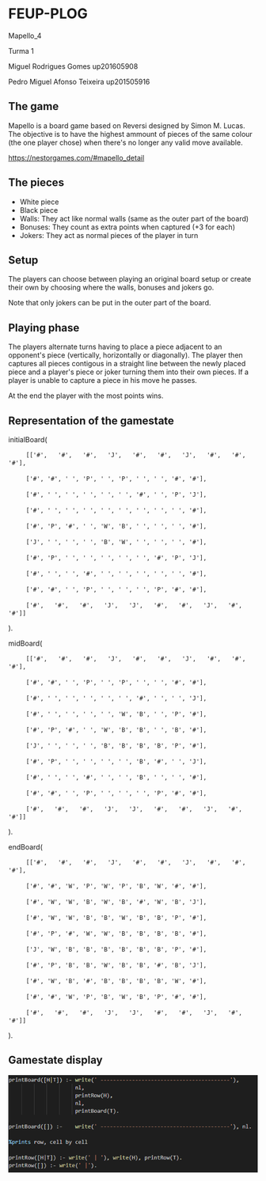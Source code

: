 # FEUP-PLOG

Mapello_4

Turma 1

Miguel Rodrigues Gomes up201605908

Pedro Miguel Afonso Teixeira  up201505916


## The game
Mapello is a board game based on Reversi designed by Simon M. Lucas. The objective is to have the highest ammount of pieces of the same colour (the one player chose) when there's no longer any valid move available. 

https://nestorgames.com/#mapello_detail

## The pieces
 - White piece
 - Black piece
 - Walls: They act like normal walls (same as the outer part of the board)
 - Bonuses: They count as extra points when captured (+3 for each)
 - Jokers: They act as normal pieces of the player in turn


## Setup
The players can choose between playing an original board setup or create their own by choosing where the walls, bonuses and jokers go.

Note that only jokers can be put in the outer part of the board.

## Playing phase
The players alternate turns having to place a piece adjacent to an opponent's piece (vertically, horizontally or diagonally). The player then captures all pieces contigous in a straight line between the newly placed piece and a player's piece or joker turning them into their own pieces. If a player is unable to capture a piece in his move he passes.

At the end the player with the most points wins.

## Representation of the gamestate

initialBoard(

         [['#',   '#',   '#',   'J',   '#',   '#',   'J',   '#',   '#', '#'], 

         ['#', '#', ' ', 'P', ' ', 'P', ' ', ' ', '#', '#'], 
         
         ['#', ' ', ' ', ' ', ' ', ' ', '#', ' ', 'P', 'J'], 
         
         ['#', ' ', ' ', ' ', ' ', ' ', ' ', ' ', ' ', '#'], 
         
         ['#', 'P', '#', ' ', 'W', 'B', ' ', ' ', ' ', '#'],
         
         ['J', ' ', ' ', ' ', 'B', 'W', ' ', ' ', ' ', '#'], 
         
         ['#', 'P', ' ', ' ', ' ', ' ', ' ', '#', 'P', 'J'], 
         
         ['#', ' ', ' ', '#', ' ', ' ', ' ', ' ', ' ', '#'], 
         
         ['#', '#', ' ', 'P', ' ', ' ', ' ', 'P', '#', '#'], 
         
         ['#',   '#',   '#',   'J',   'J',   '#',   '#',   'J',   '#', '#']]
         
).
         
         
         
midBoard(

         [['#',   '#',   '#',   'J',   '#',   '#',   'J',   '#',   '#', '#'], 

         ['#', '#', ' ', 'P', ' ', 'P', ' ', ' ', '#', '#'], 
         
         ['#', ' ', ' ', ' ', ' ', ' ', '#', ' ', ' ', 'J'], 
         
         ['#', ' ', ' ', ' ', ' ', 'W', 'B', ' ', 'P', '#'], 
         
         ['#', 'P', '#', ' ', 'W', 'B', 'B', ' ', 'B', '#'], 
         
         ['J', ' ', ' ', ' ', 'B', 'B', 'B', 'B', 'P', '#'], 
         
         ['#', 'P', ' ', ' ', ' ', ' ', 'B', '#', ' ', 'J'], 
         
         ['#', ' ', ' ', '#', ' ', ' ', 'B', ' ', ' ', '#'], 
         
         ['#', '#', ' ', 'P', ' ', ' ', ' ', 'P', '#', '#'], 
         
         ['#',   '#',   '#',   'J',   'J',   '#',   '#',   'J',   '#', '#']]
         
).       
         
      
endBoard(

         [['#',   '#',   '#',   'J',   '#',   '#',   'J',   '#',   '#', '#'], 

         ['#', '#', 'W', 'P', 'W', 'P', 'B', 'W', '#', '#'], 
         
         ['#', 'W', 'W', 'B', 'W', 'B', '#', 'W', 'B', 'J'], 
         
         ['#', 'W', 'W', 'B', 'B', 'W', 'B', 'B', 'P', '#'], 
         
         ['#', 'P', '#', 'W', 'W', 'B', 'B', 'B', 'B', '#'], 
         
         ['J', 'W', 'B', 'B', 'B', 'B', 'B', 'B', 'P', '#'], 
         
         ['#', 'P', 'B', 'B', 'W', 'B', 'B', '#', 'B', 'J'], 
         
         ['#', 'W', 'B', '#', 'B', 'B', 'B', 'B', 'W', '#'], 
         
         ['#', '#', 'W', 'P', 'B', 'W', 'B', 'P', '#', '#'], 
         
         ['#',   '#',   '#',   'J',   'J',   '#',   '#',   'J',   '#', '#']]
         
).      
         
         

## Gamestate display

![Code to print board](https://raw.githubusercontent.com/omiguelgomes/FEUP-PLOG/master/TI/printingtheboard.PNG)




